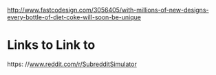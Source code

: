 http://www.fastcodesign.com/3056405/with-millions-of-new-designs-every-bottle-of-diet-coke-will-soon-be-unique

# Links to Link to
https: //www.reddit.com/r/SubredditSimulator
